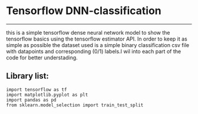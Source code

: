 # Tensorflow DNN-classification
**********
this is a  simple tensorflow dense neural network model to show the tensorflow basics using the tensorflow estimator API.
In order to keep it as simple as possible the dataset used is a simple binary classification csv file with datapoints and 
corresponding (0/1) labels.I wil into each part of the code for better understading.

## Library list:
```
import tensorflow as tf
import matplotlib.pyplot as plt
import pandas as pd
from sklearn.model_selection import train_test_split
```
